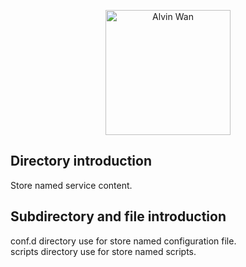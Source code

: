<p align='center'> <a href='https://github.com/alvinwancn' target="_blank"> <img src='https://github.com/AlvinWanCN/life-record/raw/master/images/etlucency.png' alt='Alvin Wan' width=200></a></p>


## Directory introduction
Store named service content. </br>


## Subdirectory and file introduction
conf.d directory use for store named configuration file.  </br>
scripts directory use for store named scripts.   </br>